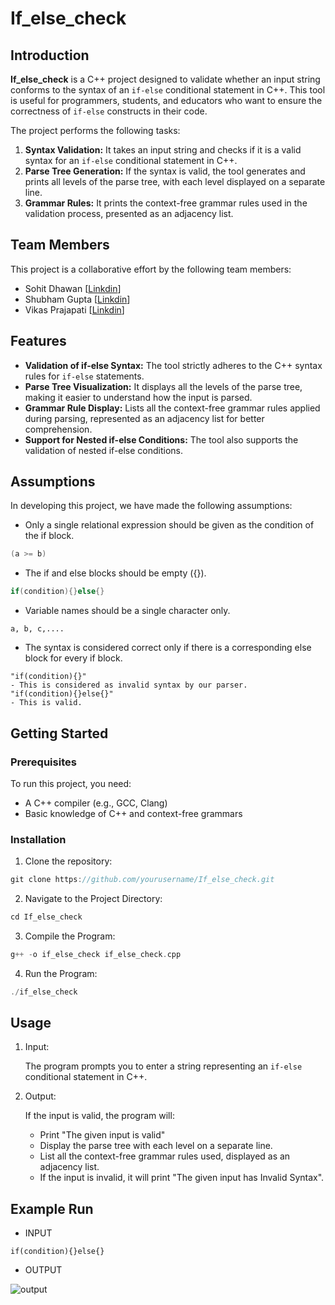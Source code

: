 # If_else_check

## Introduction
**If_else_check** is a C++ project designed to validate whether an input string conforms to the syntax of an `if-else` conditional statement in C++. This tool is useful for programmers, students, and educators who want to ensure the correctness of `if-else` constructs in their code.

The project performs the following tasks:

1. __Syntax Validation:__ It takes an input string and checks if it is a valid syntax for an `if-else` conditional statement in C++.
2. __Parse Tree Generation:__ If the syntax is valid, the tool generates and prints all levels of the parse tree, with each level displayed on a separate line.
3. __Grammar Rules:__ It prints the context-free grammar rules used in the validation process, presented as an adjacency list.
## Team Members
This project is a collaborative effort by the following team members:

* Sohit Dhawan  [[Linkdin](https://www.linkedin.com/in/sohit-dhawan-78676a255/)]
* Shubham Gupta  [[Linkdin](https://www.linkedin.com/in/shubham-gupta-79876a255/)]
* Vikas Prajapati [[Linkdin](https://www.linkedin.com/in/vikas-prajapati-577bab252/)]

## Features
* __Validation of if-else Syntax:__ The tool strictly adheres to the C++ syntax rules for `if-else` statements.
* __Parse Tree Visualization:__ It displays all the levels of the parse tree, making it easier to understand how the input is parsed.
* __Grammar Rule Display:__ Lists all the context-free grammar rules applied during parsing, represented as an adjacency list for better comprehension.
* __Support for Nested if-else Conditions:__ The tool also supports the validation of nested if-else conditions.

## Assumptions

In developing this project, we have made the following assumptions:

* Only a single relational expression should be given as the condition of the if block.
```cpp
(a >= b) 
```
* The if and else blocks should be empty ({}).
```cpp
if(condition){}else{}
```
* Variable names should be a single character only.
```cp
a, b, c,....
```
* The syntax is considered correct only if there is a corresponding else block for every if block.
```cp
"if(condition){}"
- This is considered as invalid syntax by our parser.
"if(condition){}else{}"
- This is valid.
```
## Getting Started

### Prerequisites
To run this project, you need:

* A C++ compiler (e.g., GCC, Clang)
* Basic knowledge of C++ and context-free grammars

### Installation
1. Clone the repository:
```cpp
git clone https://github.com/yourusername/If_else_check.git
```
2. Navigate to the Project Directory:
```cpp
cd If_else_check
```
3. Compile the Program:
```cpp
g++ -o if_else_check if_else_check.cpp
```
4. Run the Program:
```cpp
./if_else_check
```

## Usage
1. Input:

    The program prompts you to enter a string representing an `if-else` conditional statement in C++.

2. Output:

    If the input is valid, the program will:
    * Print "The given input is valid"
    * Display the parse tree with each level on a separate line.
    * List all the context-free grammar rules used, displayed as an adjacency list.
    * If the input is invalid, it will print "The given input has Invalid Syntax".

## Example Run
* INPUT
```cp
if(condition){}else{}
```
* OUTPUT

![output](https://github.com/Vikas2171/If_else_parser/blob/main/image.png)